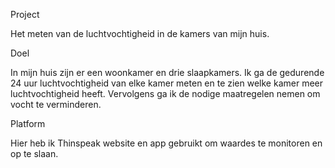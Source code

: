 Project

Het meten van de luchtvochtigheid in de kamers van mijn huis. 

Doel

In mijn huis zijn er een woonkamer en drie slaapkamers. Ik ga de gedurende 24 uur luchtvochtigheid van elke kamer meten en te zien welke kamer meer luchtvochtigheid heeft. Vervolgens ga ik de nodige maatregelen nemen om vocht te verminderen.

Platform

Hier heb ik Thinspeak website en app gebruikt om waardes te monitoren en op te slaan.
